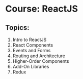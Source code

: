 # Course: ReactJS

## Topics:
01. Intro to ReactJS
02. React Components
03. Events and Forms
04. Routing and Architecture
05. Higher-Order Components
06. Add-On Libraries
07. Redux

